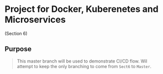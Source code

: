 # Project for Docker, Kuberenetes and Microservices 
(Section 6)

## Purpose
> This master branch will be used to demonstrate CI/CD flow. Wil attempt to keep the only branching to come from `Sect6` to `Master`. 

